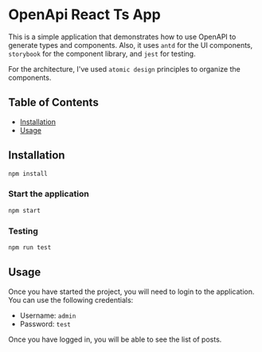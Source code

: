 # OpenApi React Ts App

This is a simple application that demonstrates how to use OpenAPI to generate types and components. Also, it uses `antd` for the UI components, `storybook` for the component library, and `jest` for testing.

For the architecture, I've used `atomic design` principles to organize the components.

## Table of Contents

- [Installation](#installation)
- [Usage](#usage)
## Installation

```bash
npm install
```

### Start the application

```bash
npm start
```

### Testing

```bash
npm run test
```

## Usage

Once you have started the project, you will need to login to the application. You can use the following credentials:

- Username: `admin`
- Password: `test`

Once you have logged in, you will be able to see the list of posts. 

